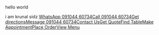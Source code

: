 hello world 

i am krunal sidz
<a target="_blank" id="primary_cta" class="btn SKd3Ne btn--primary SKd3Ne-OWXEXe-ssJRIf site-cta-link jSFuyb-SU0ZEf-hSRGPd PDvGL" tabindex="0" data-tracking-element-type="22" data-field="primary-cta" href="https://api.whatsapp.com/send?phone=919898558243&amp;text=" jslog="// LINT.IfChange(PostCTAType)56044; track:impression,click" data-enable-ga="true" data-ga-prefix="primary"><span id="primary_cta_11"><span dir="ltr">WhatsApp <span dir="ltr">091044 60734</span></span></span><span id="primary_cta_1" class="ZYIfFd">Call <span dir="ltr">091044 60734</span></span><span id="primary_cta_2" class="ZYIfFd">Get directions</span><span id="primary_cta_4" class="ZYIfFd">Message <span dir="ltr">091044 60734</span></span><span id="primary_cta_12" class="ZYIfFd">Contact Us</span><span id="primary_cta_9" class="ZYIfFd">Get Quote</span><span id="primary_cta_6" class="ZYIfFd">Find Table</span><span id="primary_cta_10" class="ZYIfFd">Make Appointment</span><span id="primary_cta_7" class="ZYIfFd">Place Order</span><span id="primary_cta_5" class="ZYIfFd">View Menu</span></a>
